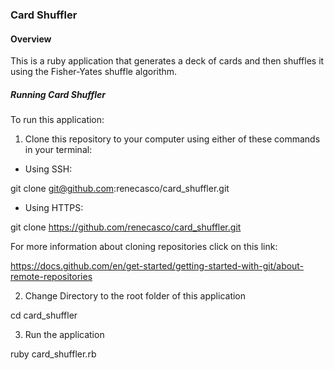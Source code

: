 ### Card Shuffler

#### Overview

This is a ruby application that generates a deck of cards and then  shuffles it using the Fisher-Yates shuffle algorithm.

##### Running Card Shuffler

To run this application:

1. Clone this repository to your computer using either of these commands in your terminal:

- Using SSH:

git clone git@github.com:renecasco/card_shuffler.git

- Using HTTPS:

git clone https://github.com/renecasco/card_shuffler.git

For more information about cloning repositories click on this link:

https://docs.github.com/en/get-started/getting-started-with-git/about-remote-repositories

2. Change Directory to the root folder of this application

cd card_shuffler

3. Run the application

ruby card_shuffler.rb
